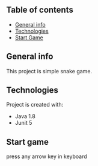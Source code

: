 ## Table of contents
* [General info](#general-info)
* [Technologies](#technologies)
* [Start Game](#setup)

## General info
This project is simple snake game.

## Technologies
Project is created with:
* Java 1.8
* Junit 5

## Start game 
press any arrow key in keyboard 


